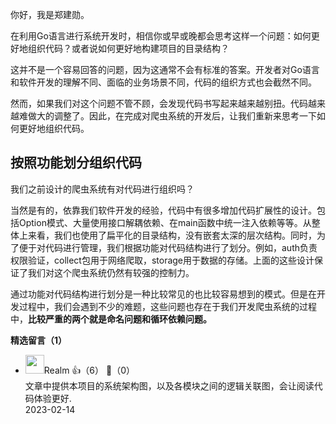 你好，我是郑建勋。

在利用Go语言进行系统开发时，相信你或早或晚都会思考这样一个问题：如何更好地组织代码？或者说如何更好地构建项目的目录结构？

这并不是一个容易回答的问题，因为这通常不会有标准的答案。开发者对Go语言和软件开发的理解不同、面临的业务场景不同，代码的组织方式也会截然不同。

然而，如果我们对这个问题不管不顾，会发现代码书写起来越来越别扭。代码越来越难做大的调整了。因此，在完成对爬虫系统的开发后，让我们重新来思考一下如何更好地组织代码。

## 按照功能划分组织代码

我们之前设计的爬虫系统有对代码进行组织吗？

当然是有的，依靠我们软件开发的经验，代码中有很多增加代码扩展性的设计。包括Option模式、大量使用接口解耦依赖、在main函数中统一注入依赖等等。从整体上来看，我们也使用了扁平化的目录结构，没有嵌套太深的层次结构。同时，为了便于对代码进行管理，我们根据功能对代码结构进行了划分。例如，auth负责权限验证，collect包用于网络爬取，storage用于数据的存储。上面的这些设计保证了我们对这个爬虫系统仍然有较强的控制力。

通过功能对代码结构进行划分是一种比较常见的也比较容易想到的模式。但是在开发过程中，我们会遇到不少的难题，这些问题也存在于我们开发爬虫系统的过程中，**比较严重的两个就是命名问题和循环依赖问题。**
<div><strong>精选留言（1）</strong></div><ul>
<li><img src="https://static001.geekbang.org/account/avatar/00/10/7f/d3/b5896293.jpg" width="30px"><span>Realm</span> 👍（6） 💬（0）<div>文章中提供本项目的系统架构图，以及各模块之间的逻辑关联图，会让阅读代码体验更好.</div>2023-02-14</li><br/>
</ul>